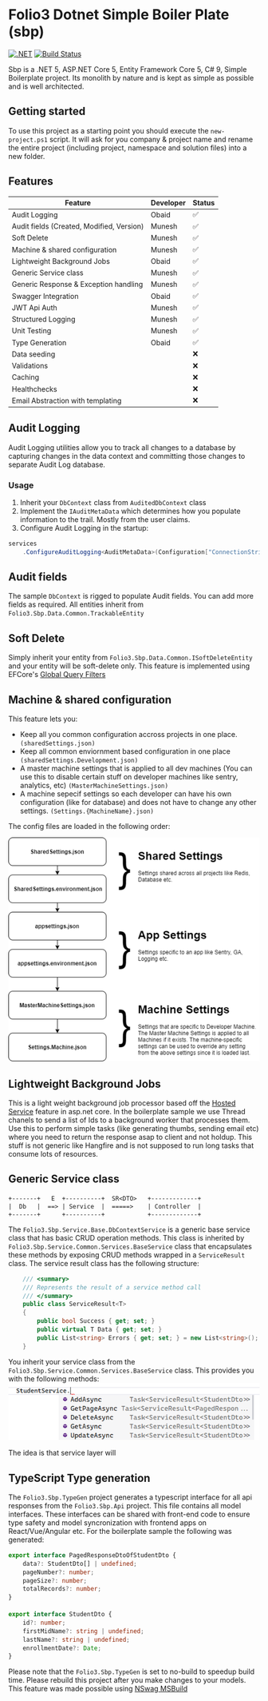 # Folio3 Dotnet Simple Boiler Plate (sbp)


[![.NET](https://github.com/ObaidUrRehman/folio3-dotnet-boilerplate/actions/workflows/dotnet.yml/badge.svg)](https://github.com/ObaidUrRehman/folio3-dotnet-boilerplate/actions/workflows/dotnet.yml) [![Build Status](https://dev.azure.com/obaid-folio3/Folio3.DotNet.Sbp/_apis/build/status/ObaidUrRehman.folio3-dotnet-boilerplate?branchName=master)](https://dev.azure.com/obaid-folio3/Folio3.DotNet.Sbp/_build/latest?definitionId=1&branchName=master)

Sbp is a .NET 5, ASP.NET Core 5, Entity Framework Core 5, C# 9, Simple Boilerplate project. 
Its monolith by nature and is kept as simple as possible and is well architected.

## Getting started
To use this project as a starting point you should execute the `new-project.ps1` script. 
It will ask for you company & project name and rename the entire project (including project, namespace and solution files) into a new folder.

## Features

| Feature                                       | Developer | Status |
| --------------------------------------------- | --------- |--------|
|  Audit Logging                                | Obaid     | ✅ |
|  Audit fields (Created, Modified, Version)    | Munesh    | ✅ |
|  Soft Delete                                  | Munesh    | ✅ |
|  Machine & shared configuration               | Munesh    | ✅ |
|  Lightweight Background Jobs                  | Obaid     | ✅ |
|  Generic Service class                        | Munesh    | ✅ |
|  Generic Response & Exception handling        | Munesh    | ✅ |
|  Swagger Integration                          | Obaid     | ✅ |
|  JWT Api Auth                                 | Munesh    | ✅ |
|  Structured Logging                           | Munesh    | ✅ |
|  Unit Testing                                 | Munesh    | ✅ |
|  Type Generation                              | Obaid     | ✅ |
|  Data seeding                                 |           | ❌ |
|  Validations                                  |           | ❌ |
|  Caching                                      |           | ❌ |
|  Healthchecks                                 |           | ❌ |
|  Email Abstraction with templating            |           | ❌ |

## Audit Logging
Audit Logging utilities allow you to track all changes to a database by capturing changes in the data context and committing those changes to separate Audit Log database.

### Usage
1. Inherit your `DbContext` class from `AuditedDbContext` class
2. Implement the `IAuditMetaData` which determines how you populate information to the trail. Mostly from the user claims.
3. Configure Audit Logging in the startup:
```csharp
services
    .ConfigureAuditLogging<AuditMetaData>(Configuration["ConnectionStrings:auditLog"])
```

## Audit fields
The sample `DbContext` is rigged to populate Audit fields. You can add more fields as required. All entities inherit from `Folio3.Sbp.Data.Common.TrackableEntity`

## Soft Delete
Simply inherit your entity from `Folio3.Sbp.Data.Common.ISoftDeleteEntity` and your entity will be soft-delete only. This feature is implemented using EFCore's [Global Query Filters](https://docs.microsoft.com/en-us/ef/core/querying/filters)

## Machine & shared configuration
This feature lets you:
* Keep all you common configuration accross projects in one place. `(sharedSettings.json)`
* Keep all common enviornment based configuration in one place `(sharedSettings.Development.json)`
* A master machine settings that is applied to all dev machines (You can use this to disable certain stuff on developer machines like sentry, analytics, etc) `(MasterMachineSettings.json)`
* A machine sepecif settings so each developer can have his own configuration (like for database) and does not have to change any other settings. `(Settings.{MachineName}.json)`

The config files are loaded in the following order:

![Machine & Shared configuration](doc/image003.png)

## Lightweight Background Jobs
This is a light weight background job processor based off the [Hosted Service](https://docs.microsoft.com/en-us/aspnet/core/fundamentals/host/hosted-services?view=aspnetcore-5.0&tabs=visual-studio) feature in asp.net core. In the boilerplate sample we use Thread chanels to send a list of Ids to a background worker that processes them. Use this to perform simple tasks (like generating thumbs, sending email etc) where you need to return the response asap to client and not holdup.
This stuff is not generic like Hangfire and is not supposed to run long tasks that consume lots of resources.

## Generic Service class

```
+-------+   E  +----------+  SR<DTO>   +-------------+ 
|  Db   |  ==> | Service  |  =====>    | Controller  |
+-------+      +----------+            +-------------+ 
```
The `Folio3.Sbp.Service.Base.DbContextService` is a generic base service class that has basic CRUD operation methods. 
This class is inherited by `Folio3.Sbp.Service.Common.Services.BaseService` class that encapsulates these methods by exposing CRUD methods wrapped in a `ServiceResult` class.
The service result class has the following structure:


```csharp
    /// <summary>
    /// Represents the result of a service method call
    /// </summary>
    public class ServiceResult<T>
    {
        public bool Success { get; set; }
        public virtual T Data { get; set; }
        public List<string> Errors { get; set; } = new List<string>();
    }
```
You inherit your service class from the `Folio3.Sbp.Service.Common.Services.BaseService` class. This provides you with the following methods:
![Service Layer](doc/service.png)

The idea is that service layer will


## TypeScript Type generation
The `Folio3.Sbp.TypeGen` project generates a typescript interface for all api responses from the `Folio3.Sbp.Api` project. 
This file contains all model interfaces. These interfaces can be shared with front-end code to ensure type safety and
model syncronization with frontend apps on React/Vue/Angular etc. For the boilerplate sample the following was generated:

```typescript
export interface PagedResponseDtoOfStudentDto {
    data?: StudentDto[] | undefined;
    pageNumber?: number;
    pageSize?: number;
    totalRecords?: number;
}

export interface StudentDto {
    id?: number;
    firstMidName?: string | undefined;
    lastName?: string | undefined;
    enrollmentDate?: Date;
}
```
Please note that the `Folio3.Sbp.TypeGen` is set to no-build to speedup build time. Please rebuild this project after you make changes to your models.
This feature was made possible using [NSwag MSBuild](https://github.com/RicoSuter/NSwag)
